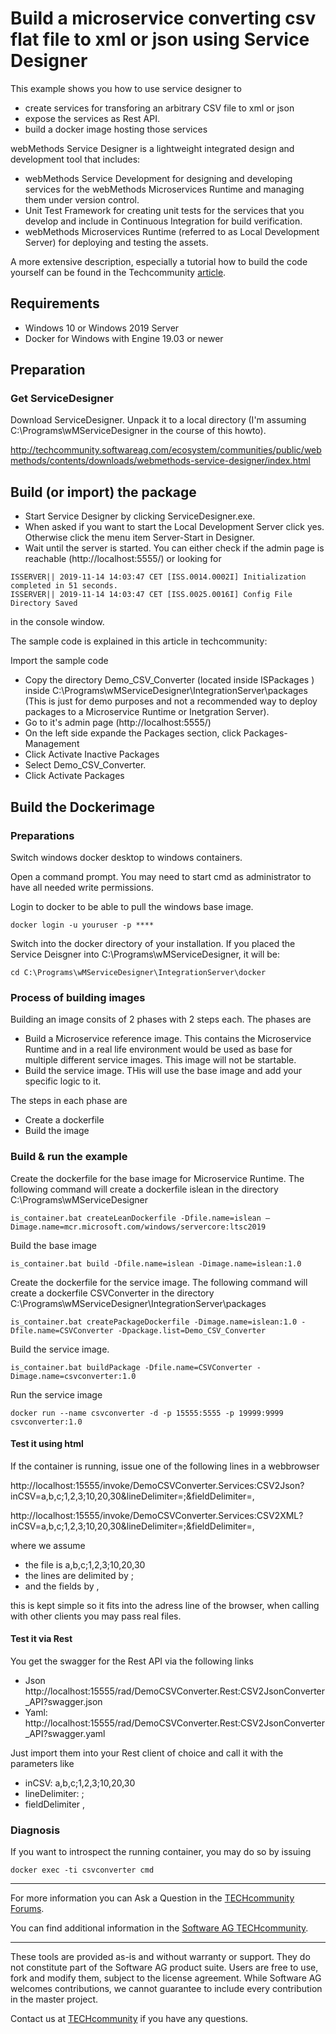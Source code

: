 # Build a microservice converting csv flat file to xml or json using Service Designer 

This example shows you how to use service designer to

* create services for transforing an arbitrary CSV file to xml or json
* expose the services as Rest API.
* build a docker image hosting those services

webMethods Service Designer is a lightweight integrated design and development tool that includes:

* webMethods Service Development for designing and developing services for the webMethods Microservices Runtime and managing them under version control.
* Unit Test Framework for creating unit tests for the services that you develop and include in Continuous Integration for build verification.
* webMethods Microservices Runtime (referred to as Local Development Server) for deploying and testing the assets.

A more extensive description, especially a tutorial how to build the code yourself can be found in the Techcommunity [article](http://techcommunity.softwareag.com/pwiki/-/wiki/Main/Build%20a%20microservice%20converting%20csv%20flat%20file%20to%20xml%20or%20json%20using%20Service%20Designer).

## Requirements

* Windows 10 or Windows 2019 Server
* Docker for Windows with Engine 19.03 or newer  

## Preparation

### Get ServiceDesigner

Download ServiceDesigner.
Unpack it to a local directory (I'm assuming C:\Programs\wMServiceDesigner in the course of this howto).

http://techcommunity.softwareag.com/ecosystem/communities/public/webmethods/contents/downloads/webmethods-service-designer/index.html

## Build (or import) the package

* Start Service Designer by clicking ServiceDesigner.exe.
* When asked if you want to start the Local Development Server click yes. Otherwise click the menu item Server-Start in Designer.
* Wait until the server is started. You can either check if the admin page is reachable (http://localhost:5555/) or looking for

```shell
ISSERVER|| 2019-11-14 14:03:47 CET [ISS.0014.0002I] Initialization completed in 51 seconds. 
ISSERVER|| 2019-11-14 14:03:47 CET [ISS.0025.0016I] Config File Directory Saved 
```

in the console window.

The sample code is explained in this article in techcommunity:

Import the sample code 

* Copy the directory Demo_CSV_Converter (located inside ISPackages ) inside C:\Programs\wMServiceDesigner\IntegrationServer\packages (This is just for demo purposes and not a recommended way to deploy packages to a Microservice Runtime or Inetgration Server).
* Go to it's admin page (http://localhost:5555/)
* On the left side expande the Packages section, click Packages-Management
* Click Activate Inactive Packages
* Select Demo_CSV_Converter.
* Click Activate Packages


## Build the Dockerimage

### Preparations

Switch windows docker desktop to windows containers.

Open a command prompt. You may need to start cmd as administrator to have all needed write permissions.

Login to docker to be able to pull the windows base image.

```shell
docker login -u youruser -p ****
```

Switch into the docker directory of your installation. If you placed the Service Deisgner into C:\Programs\wMServiceDesigner, it will be:

```shell
cd C:\Programs\wMServiceDesigner\IntegrationServer\docker
```

### Process of building images

Building an image consits of 2 phases with 2 steps each. The phases are

* Build a Microservice reference image. This contains the Microservice Runtime and in a real life environment would be used as base for multiple different service images. This image will not be startable.
* Build the service image. THis will use the base image and add your specific logic to it.

The steps in each phase are

* Create a dockerfile
* Build the image

### Build & run the example

Create the dockerfile for the base image for Microservice Runtime. The following command will create a dockerfile islean in the directory C:\Programs\wMServiceDesigner

```shell
is_container.bat createLeanDockerfile -Dfile.name=islean –Dimage.name=mcr.microsoft.com/windows/servercore:ltsc2019
```

Build the base image

```shell
is_container.bat build -Dfile.name=islean -Dimage.name=islean:1.0
```

Create the dockerfile for the service image. The following command will create a dockerfile CSVConverter in the directory C:\Programs\wMServiceDesigner\IntegrationServer\packages

```shell
is_container.bat createPackageDockerfile -Dimage.name=islean:1.0 -Dfile.name=CSVConverter -Dpackage.list=Demo_CSV_Converter
```

Build the service image.

```shell
is_container.bat buildPackage -Dfile.name=CSVConverter -Dimage.name=csvconverter:1.0
```

Run the service image

```shell
docker run --name csvconverter -d -p 15555:5555 -p 19999:9999 csvconverter:1.0
```

#### Test it using html

If the container is running, issue one of the following lines in a webbrowser

http://localhost:15555/invoke/DemoCSVConverter.Services:CSV2Json?inCSV=a,b,c;1,2,3;10,20,30&lineDelimiter=;&fieldDelimiter=,

http://localhost:15555/invoke/DemoCSVConverter.Services:CSV2XML?inCSV=a,b,c;1,2,3;10,20,30&lineDelimiter=;&fieldDelimiter=,

where we assume

* the file is a,b,c;1,2,3;10,20,30
* the lines are delimited by ; 
* and the fields by ,

this is kept simple so it fits into the adress line of the browser, when calling with other clients you may pass real files.

#### Test it via Rest

You get the swagger for the Rest API via the following links

* Json http://localhost:15555/rad/DemoCSVConverter.Rest:CSV2JsonConverter_API?swagger.json
* Yaml: http://localhost:15555/rad/DemoCSVConverter.Rest:CSV2JsonConverter_API?swagger.yaml

Just import them into your Rest client of choice and call it with the parameters like

* inCSV: a,b,c;1,2,3;10,20,30
* lineDelimiter: ; 
* fieldDelimiter ,

### Diagnosis

If you want to introspect the running container, you may do so by issuing

```shell
docker exec -ti csvconverter cmd
```

______________________
For more information you can Ask a Question in the [TECHcommunity Forums](http://techcommunity.softwareag.com/home/-/product/name/command-central).

You can find additional information in the [Software AG TECHcommunity](http://tech.forums.softwareag.com/techjforum/forums/list.page?product=command-central).
______________________
These tools are provided as-is and without warranty or support. They do not constitute part of the Software AG product suite. Users are free to use, fork and modify them, subject to the license agreement. While Software AG welcomes contributions, we cannot guarantee to include every contribution in the master project.

Contact us at [TECHcommunity](mailto:technologycommunity@softwareag.com?subject=Github/SoftwareAG) if you have any questions.
